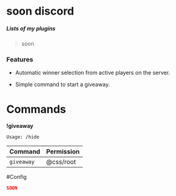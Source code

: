 # soon discord


##### Lists of my plugins
> soon


### Features

- Automatic winner selection from active players on the server.

- Simple command to start a giveaway.



# Commands
**!giveaway**

`Usage: /hide`

| Command      | Permission   |
| ------------ | ------------ |
| `giveaway`    | @css/root     |

#Config

```JSON
SOON
```

